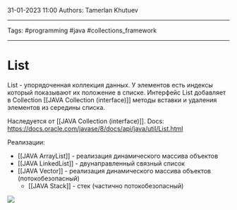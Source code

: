 31-01-2023
11:00
Authors: Tamerlan Khutuev
***
Tags: #programming #java #collections_framework 
***
# List
List - упорядоченная коллекция данных. У элементов есть индексы который показывают их положение в списке.
Интерфейс List добавляет в Collection [[JAVA Collection (interface)]] методы вставки и удаления элементов из середины списка.

Наследуется от [[JAVA Collection (interface)]].
Docs: https://docs.oracle.com/javase/8/docs/api/java/util/List.html

Реализации:
- [[JAVA ArrayList]] - реализация динамического массива объектов
- [[JAVA LinkedList]] - двунаправленный связный список
- [[JAVA Vector]] - реализация динамического массива объектов (потокобезопасный)
	- [[JAVA Stack]] - стек (частично потокобезопасный)

![](https://blog.skillfactory.ru/wp-content/uploads/2022/06/java-collect-4-6637877.png)
